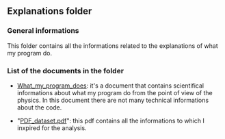## Explanations folder
### General informations
This folder contains all the informations related to the explanations of what my program do.

### List of the documents in the folder
- [What_my_program_does](https://github.com/JustWhit3/Software_and_Computing_program/blob/master/Explanations/What_my_program_does.md): it's a document that contains scientifical informations about what my program do from the point of view of the physics. In this document there are not many technical informations about the code.

- "[PDF_dataset.pdf](https://github.com/JustWhit3/Software_and_Computing_program/blob/master/Explanations/PDF_dataset.pdf)": this pdf contains all the informations to which I inxpired for the analysis.


